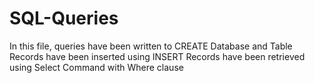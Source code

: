 # SQL-Queries

In this file, queries have been written to CREATE Database and Table
Records have been inserted using INSERT
Records have been retrieved using Select Command with Where clause
